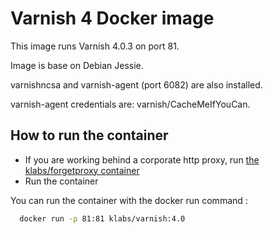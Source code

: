 Varnish 4 Docker image
=====================

This image runs Varnish 4.0.3 on port 81.

Image is base on Debian Jessie.
  
varnishncsa and varnish-agent (port 6082) are also installed.

varnish-agent credentials are: varnish/CacheMeIfYouCan.


How to run the container
--------------------------------

* If you are working behind a corporate http proxy, run [the klabs/forgetproxy container](https://registry.hub.docker.com/u/klabs/forgetproxy/)
* Run the container

You can run the container with the docker run command :


  ``` sh
    docker run -p 81:81 klabs/varnish:4.0
   ```

